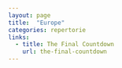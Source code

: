 ```yaml
---
layout: page
title:  "Europe"
categories: repertorie
links:
  - title: The Final Countdown
    url: the-final-countdown
---
```

